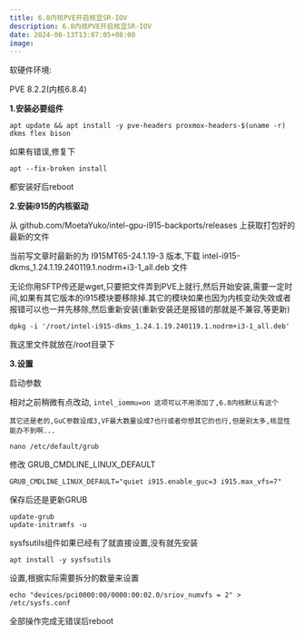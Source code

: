 ```yaml
---
title: 6.8内核PVE开启核显SR-IOV
description: 6.8内核PVE开启核显SR-IOV
date: 2024-06-13T13:07:05+08:00
image:
---
```

软硬件环境:

PVE 8.2.2(内核6.8.4)


**1.安装必要组件**

```shell
apt update && apt install -y pve-headers proxmox-headers-$(uname -r) dkms flex bison
```

如果有错误,修复下

```shell
apt --fix-broken install
```

都安装好后reboot

  

**2.安装i915的内核驱动**

从 github.com/MoetaYuko/intel-gpu-i915-backports/releases 上获取打包好的最新的文件

当前写文章时最新的为 I915MT65-24.1.19-3 版本,下载 intel-i915-dkms_1.24.1.19.240119.1.nodrm+i3-1_all.deb 文件

无论你用SFTP传还是wget,只要把文件弄到PVE上就行,然后开始安装,需要一定时间,如果有其它版本的i915模块要移除掉.其它的模块如果也因为内核变动失效或者报错可以也一并先移除,然后重新安装(重新安装还是报错的那就是不兼容,等更新)

```shell
dpkg -i '/root/intel-i915-dkms_1.24.1.19.240119.1.nodrm+i3-1_all.deb'
```

我这里文件就放在/root目录下

  

**3.设置**

启动参数

相对之前稍微有点改动, `intel_iommu=on 这项可以不用添加了,6.8内核默认有这个`

`其它还是老的,GuC参数设成3,VF最大数量设成7也行或者你想其它的也行,但是别太多,核显性能办不到啊...`

```shell
nano /etc/default/grub
```

修改 GRUB_CMDLINE_LINUX_DEFAULT

```shell
GRUB_CMDLINE_LINUX_DEFAULT="quiet i915.enable_guc=3 i915.max_vfs=7"
```

保存后还是更新GRUB

```shell
update-grub
update-initramfs -u
```

sysfsutils组件如果已经有了就直接设置,没有就先安装

```shell
apt install -y sysfsutils
```

设置,根据实际需要拆分的数量来设置

```shell
echo "devices/pci0000:00/0000:00:02.0/sriov_numvfs = 2" > /etc/sysfs.conf
```

  

全部操作完成无错误后reboot
